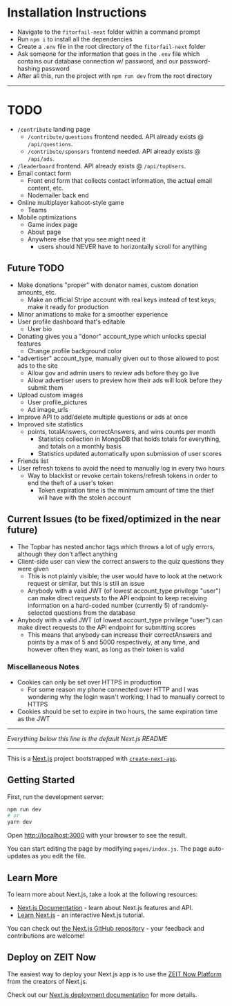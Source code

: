 # Installation Instructions

-   Navigate to the `fitorfail-next` folder within a command prompt
-   Run `npm i` to install all the dependencies
-   Create a `.env` file in the root directory of the `fitorfail-next` folder
-   Ask someone for the information that goes in the `.env` file which contains our database connection w/ password, and our password-hashing password
-   After all this, run the project with `npm run dev` from the root directory

---

# TODO

-   `/contribute` landing page
    -   `/contribute/questions` frontend needed. API already exists @ `/api/questions`.
    -   `/contribute/sponsors` frontend needed. API already exists @ `/api/ads`.
-   `/leaderboard` frontend. API already exists @ `/api/topUsers`.
-   Email contact form
    -   Front end form that collects contact information, the actual email content, etc.
    -   Nodemailer back end
-   Online multiplayer kahoot-style game
    -   Teams
-   Mobile optimizations
    -   Game index page
    -   About page
    -   Anywhere else that you see might need it
        -   users should NEVER have to horizontally scroll for anything

## Future TODO

-   Make donations "proper" with donator names, custom donation amounts, etc.
    -   Make an official Stripe account with real keys instead of test keys; make it ready for production
-   Minor animations to make for a smoother experience
-   User profile dashboard that's editable
    -   User bio
-   Donating gives you a "donor" account_type which unlocks special features
    -   Change profile background color
-   "advertiser" account_type, manually given out to those allowed to post ads to the site
    -   Allow gov and admin users to review ads before they go live
    -   Allow advertiser users to preview how their ads will look before they submit them
-   Upload custom images
    -   User profile_pictures
    -   Ad image_urls
-   Improve API to add/delete multiple questions or ads at once
-   Improved site statistics
    -   points, totalAnswers, correctAnswers, and wins counts per month
        -   Statistics collection in MongoDB that holds totals for everything, and totals on a monthly basis
        -   Statistics updated automatically upon submission of user scores
-   Friends list
-   User refresh tokens to avoid the need to manually log in every two hours
    -   Way to blacklist or revoke certain tokens/refresh tokens in order to end the theft of a user's token
        -   Token expiration time is the minimum amount of time the thief will have with the stolen account

## Current Issues (to be fixed/optimized in the near future)

-   The Topbar has nested anchor tags which throws a lot of ugly errors, although they don't affect anything
-   Client-side user can view the correct answers to the quiz questions they were given
    -   This is not plainly visible; the user would have to look at the network request or similar, but this is still an issue
    -   Anybody with a valid JWT (of lowest account_type privilege "user") can make direct requests to the API endpoint to keep receiving information on a hard-coded number (currently 5) of randomly-selected questions from the database
-   Anybody with a valid JWT (of lowest account_type privilege "user") can make direct requests to the API endpoint for submitting scores
    -   This means that anybody can increase their correctAnswers and points by a max of 5 and 5000 respectively, at any time, and however often they want, as long as their token is valid

### Miscellaneous Notes

-   Cookies can only be set over HTTPS in production
    -   For some reason my phone connected over HTTP and I was wondering why the login wasn't working; I had to manually correct to HTTPS
-   Cookies should be set to expire in two hours, the same expiration time as the JWT

---

_Everything below this line is the default Next.js README_

---

This is a [Next.js](https://nextjs.org/) project bootstrapped with [`create-next-app`](https://github.com/zeit/next.js/tree/canary/packages/create-next-app).

## Getting Started

First, run the development server:

```bash
npm run dev
# or
yarn dev
```

Open [http://localhost:3000](http://localhost:3000) with your browser to see the result.

You can start editing the page by modifying `pages/index.js`. The page auto-updates as you edit the file.

## Learn More

To learn more about Next.js, take a look at the following resources:

-   [Next.js Documentation](https://nextjs.org/docs) - learn about Next.js features and API.
-   [Learn Next.js](https://nextjs.org/learn) - an interactive Next.js tutorial.

You can check out [the Next.js GitHub repository](https://github.com/zeit/next.js/) - your feedback and contributions are welcome!

## Deploy on ZEIT Now

The easiest way to deploy your Next.js app is to use the [ZEIT Now Platform](https://zeit.co/import?utm_medium=default-template&filter=next.js&utm_source=create-next-app&utm_campaign=create-next-app-readme) from the creators of Next.js.

Check out our [Next.js deployment documentation](https://nextjs.org/docs/deployment) for more details.
